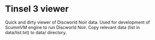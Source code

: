 # Tinsel 3 viewer

Quick and dirty viewer of Discworld Noir data. Used for development of ScummVM engine to run Discworld Noir.
Copy relevant data (list in data/list.txt) to data/ directory.